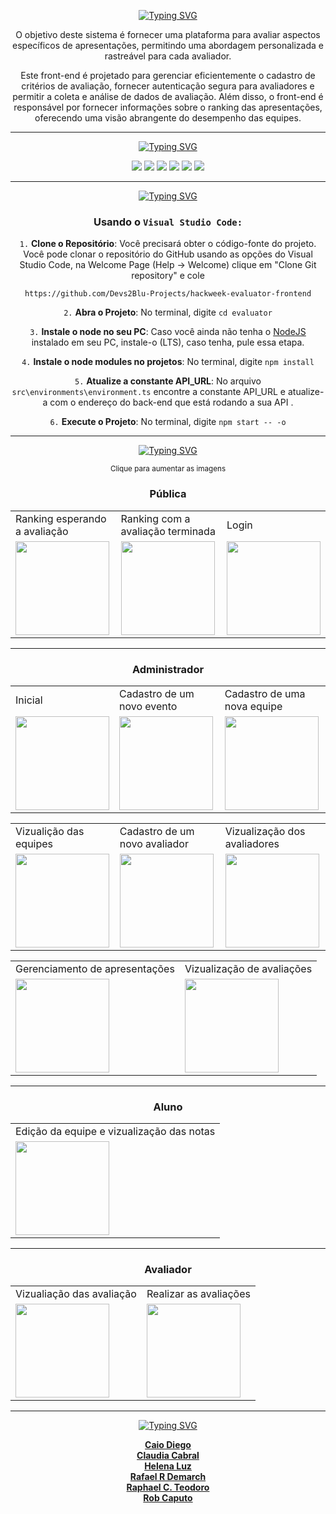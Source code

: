 

<div align="center">
  
[![Typing SVG](https://readme-typing-svg.demolab.com?font=Exo+2&size=25&pause=7500&color=FFCD00&center=true&vCenter=true&random=false&width=435&lines=Sistema+de+Avalia%C3%A7%C3%A3o+Hackweek++;3%C2%AA+edi%C3%A7%C3%A3o++%2BDevs2Blu+-+Front-end)](https://git.io/typing-svg)

</div>

<div align="center">
  <p> O objetivo deste sistema é fornecer uma plataforma para avaliar aspectos específicos de apresentações, permitindo uma abordagem personalizada e rastreável para cada avaliador.</p>
    
  <p>Este front-end é projetado para gerenciar eficientemente o cadastro de critérios de avaliação, fornecer autenticação segura para avaliadores e permitir a coleta e análise de dados de avaliação. Além disso, o front-end é responsável por fornecer informações     sobre o ranking das apresentações, oferecendo uma visão abrangente do desempenho das equipes.</p>
  
</div>

<hr>

<div style='display: inline_block' align='center'>
  
  <p align="center"><a href="https://git.io/typing-svg"><img src="https://readme-typing-svg.demolab.com?font=Exo+2&size=25&pause=15000&color=216EC8&center=true&vCenter=true&random=false&width=435&lines=Tecnologias+utilizadas%3A" alt="Typing SVG"/></a></p>
  
  <img src="https://img.shields.io/badge/Photoshop-239120?style=for-the-badge&logo=adobe-photoshop&logoColor=white&color=blue">
  <img src="https://img.shields.io/badge/Angular-512BD4?style=for-the-badge&logo=angular&logoColor=white&color=red"> 
  <img src="https://img.shields.io/badge/Bootstrap-512BD4?style=for-the-badge&logo=bootstrap&logoColor=white"> 
  <img src="https://img.shields.io/badge/NodeJS-512BD4?style=for-the-badge&logo=node.js&logoColor=white&color=green"> 
  <img src="https://img.shields.io/badge/TypeScript-512BD4?style=for-the-badge&logo=typescript&logoColor=white&color=blue"> 
  <img src="https://img.shields.io/badge/Sass-512BD4?style=for-the-badge&logo=sass&logoColor=white&color=pink"> 
  
 </div>

 <hr>
 
<div align='center'>
<p><a href="https://git.io/typing-svg"><img src="https://readme-typing-svg.demolab.com?font=Exo+2&size=25&pause=15000&color=FFCD00&center=true&vCenter=true&random=false&width=435&lines=Como+rodar+o+projeto%3A" alt="Typing SVG" /></a></p>


### Usando o `Visual Studio Code:`

`1.` **Clone o Repositório**: Você precisará obter o código-fonte do projeto. Você pode clonar o repositório do GitHub usando as opções do Visual Studio Code, na Welcome Page (Help -> Welcome) clique em "Clone Git repository" e cole

``` https://github.com/Devs2Blu-Projects/hackweek-evaluator-frontend ```
 <br>
 
`2.` **Abra o Projeto**: No terminal, digite ```cd evaluator```


`3.` **Instale o node no seu PC**:  Caso você ainda não tenha o <a href="https://nodejs.org/pt-br/download">NodeJS</a> instalado em seu PC, instale-o (LTS), caso tenha, pule essa etapa.


`4.` **Instale o node modules no projetos**: No terminal, digite ```npm install```

`5.` **Atualize a constante API_URL**: No arquivo  ```src\environments\environment.ts``` encontre a constante API_URL e atualize-a com o endereço do back-end que está rodando a sua API .

`6.` **Execute o Projeto**: No terminal, digite ```npm start -- -o```

</div>


<hr>



<div align='center'>
<p ><a href="https://git.io/typing-svg"><img src="https://readme-typing-svg.demolab.com?font=Exo+2&size=25&pause=15000&color=639CC8&center=true&vCenter=true&random=false&width=435&lines=Paginas" alt="Typing SVG" /></a></p>
<small>Clique para aumentar as imagens</small>

### Pública
<div style='display: inline_block' align='center'>
  <table>
        <tr>
            <td>Ranking esperando a avaliação</td>
            <td>Ranking com a avaliação terminada</td>
            <td>Login</td>
        </tr>
        <tr>
            <td><img src="https://cdn.discordapp.com/attachments/1158517607251582996/1163551705011589200/image.png?ex=653ffcf8&is=652d87f8&hm=fac09e2cbade1e3c34b5a6d9f728087d7b934cb302b29e7c1fedc7b361d882e4&"  height="150"></td>
            <td><img src="https://cdn.discordapp.com/attachments/1158517607251582996/1163551705011589200/image.png?ex=653ffcf8&is=652d87f8&hm=fac09e2cbade1e3c34b5a6d9f728087d7b934cb302b29e7c1fedc7b361d882e4&" height="150"></td>
            <td><img src="https://cdn.discordapp.com/attachments/1158517607251582996/1163494602674819133/image.png?ex=653fc7c9&is=652d52c9&hm=82f98e556011c6df8cc028d534d4b0d1c5d4558726ef75aad933592d0899c288&" height="150"></td>
        </tr>
    </table>
</div>
<hr>

### Administrador
<div style='display: inline_block' align='center'>
  <table>
        <tr>
            <td>Inicial</td>
            <td>Cadastro de um novo evento</td>
            <td>Cadastro de uma nova equipe</td>
        </tr>
        <tr>
            <td><img src="https://cdn.discordapp.com/attachments/1158517607251582996/1163498843686584422/image.png?ex=653fcbbd&is=652d56bd&hm=954c0f63f75a60b35a362554624fe0e7e2745df786381903b7ab9447757069d7&"  height="150"></td>
            <td><img src="https://cdn.discordapp.com/attachments/1158517607251582996/1163551705011589200/image.png?ex=653ffcf8&is=652d87f8&hm=fac09e2cbade1e3c34b5a6d9f728087d7b934cb302b29e7c1fedc7b361d882e4&" height="150"></td>
          <td><img src="https://cdn.discordapp.com/attachments/1158517607251582996/1163498844114407464/image.png?ex=653fcbbd&is=652d56bd&hm=bafd1d9474914bd00369a630e92957dec1649ef8076c8f3a1f78ce10205764e6&" height="150"></td>
        </tr>
    </table>
  <table>
        <tr>
            <td>Vizualição das equipes</td>
            <td>Cadastro de um novo avaliador</td>
            <td>Vizualização dos avaliadores</td>
        </tr>
        <tr>
            <td><img src="https://cdn.discordapp.com/attachments/1158517607251582996/1163498844529623141/image.png?ex=653fcbbd&is=652d56bd&hm=3f231a3a6767ce26da6714f9a45ea1a060607f5e14e811277ed062ea6ed17cea&"  height="150"></td>
            <td><img src="https://cdn.discordapp.com/attachments/1158517607251582996/1163498844978434068/image.png?ex=653fcbbd&is=652d56bd&hm=0c98ec0301f50456bbc7c8699b8cfd7d54358eaf023ec472cc41c795d6aae913&" height="150"></td>
          <td><img src="https://cdn.discordapp.com/attachments/1158517607251582996/1163498845523673159/image.png?ex=653fcbbd&is=652d56bd&hm=2ea8f6defcac5ef66e16e04d0fbd1354d87567bb6bf975a2c07c7bab658031cf&" height="150"></td>
        </tr>
    </table>
  <table>
        <tr>
            <td>Gerenciamento de apresentações</td>
            <td>Vizualização de avaliações</td>
        </tr>
        <tr>
            <td><img src="https://cdn.discordapp.com/attachments/1158517607251582996/1163551705959506000/image.png?ex=653ffcf8&is=652d87f8&hm=8a0b208c5c7885b84e20561f19e38ccf25960f8e535b5df44697a2c1e7e3fb14&"  height="150"></td>
            <td><img src="https://cdn.discordapp.com/attachments/1158517607251582996/1163566155160621136/image.png?ex=65400a6d&is=652d956d&hm=7cf382d726418118492aa5ccd508822ec17d656856c6fc92441c5c391cb734f7&" height="150"></td>
        </tr>
    </table>
</div>

<hr>

### Aluno

<div style='display: inline_block' align='center'>
  <table>
        <tr>
            <td>Edição da equipe e vizualização das notas</td>
        </tr>
        <tr>
            <td><img src="https://cdn.discordapp.com/attachments/1158517607251582996/1163551706748035202/image.png?ex=653ffcf8&is=652d87f8&hm=64802cdbe2f46e817b4f70e29ffff8b536f2f626036c8f9fe54aa771841aaa28&"  height="150"></td>
        </tr>
    </table>
</div>

<hr>

### Avaliador

<div style='display: inline_block' align='center'>
  <table>
        <tr>
            <td>Vizualiação das avaliação</td>
            <td>Realizar as avaliações</td>
        </tr>
        <tr>
            <td><img src="https://cdn.discordapp.com/attachments/1158517607251582996/1163551706332811365/image.png?ex=653ffcf8&is=652d87f8&hm=b493a81c45de9b247f3fc21c649ba33de0b2dbb0398a6dea76d337d4f131a64b&"  height="150"></td>
          <td><img src="https://cdn.discordapp.com/attachments/1158517607251582996/1163551706332811365/image.png?ex=653ffcf8&is=652d87f8&hm=b493a81c45de9b247f3fc21c649ba33de0b2dbb0398a6dea76d337d4f131a64b&"  height="150"></td>
        </tr>
    </table>
</div>


<hr>

<div align='center'>
<p><a href="https://git.io/typing-svg"><img src="https://readme-typing-svg.demolab.com?font=Exo+2&size=25&pause=15000&color=FFCD00&&center=true&vCenter=true&random=false&width=435&lines=Integrantes%3A" alt="Typing SVG" /></a></p>
  <a align='center' href="https://github.com/caiodsj"><b>Caio Diego</b></a>
  <br>
  <a href="https://github.com/corecl4ud"><b>Claudia Cabral</b></a>
  <br>
  <a href="https://github.com/helenaluz"><b>Helena Luz</b></a>
  <br>
  <a href="https://github.com/Rafael-RD"><b>Rafael R Demarch</b></a>
  <br>
  <a href="https://github.com/raphael-teodoro"><b>Raphael C. Teodoro</b></a>
  <br>
  <a href="https://github.com/rbcaputo"><b>Rob Caputo</b></a>
</div>

